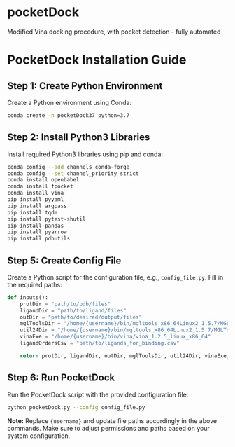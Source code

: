 # pocketDock
Modified Vina docking procedure, with pocket detection - fully automated
# PocketDock Installation Guide

## Step 1: Create Python Environment

Create a Python environment using Conda:

```bash
conda create -n pocketDock37 python=3.7
```


## Step 2: Install Python3 Libraries

Install required Python3 libraries using pip and conda:

```bash
conda config --add channels conda-forge
conda config --set channel_priority strict
conda install openbabel
conda install fpocket
conda install vina
pip install pyyaml
pip install argpass
pip install tqdm
pip install pytest-shutil
pip install pandas
pip install pyarrow
pip install pdbutils
```

## Step 5: Create Config File

Create a Python script for the configuration file, e.g., `config_file.py`. Fill in the required paths:

```python
def inputs():
    protDir = "path/to/pdb/files"
    ligandDir = "path/to/ligand/files"
    outDir = "path/to/desired/output/files"
    mglToolsDir = "/home/{username}/bin/mgltools_x86_64Linux2_1.5.7/MGLToolsPckgs"
    util24Dir = "/home/{username}/bin/mgltools_x86_64Linux2_1.5.7/MGLToolsPckgs/AutoDockTools/Utilities24"
    vinaExe = "/home/{username}/bin/vina/vina_1.2.5_linux_x86_64"
    ligandOrdersCsv = "path/to/ligands_for_binding.csv"

    return protDir, ligandDir, outDir, mglToolsDir, util24Dir, vinaExe, ligandOrdersCsv
```

## Step 6: Run PocketDock

Run the PocketDock script with the provided configuration file:

```bash
python pocketDock.py --config config_file.py
```

**Note:** Replace `{username}` and update file paths accordingly in the above commands. Make sure to adjust permissions and paths based on your system configuration.
